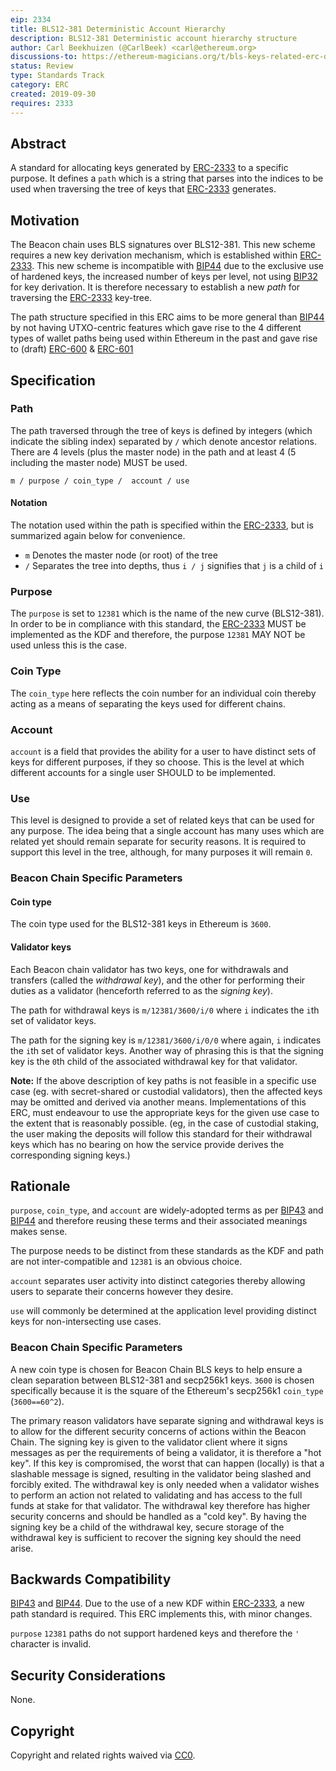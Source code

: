 ```yaml
---
eip: 2334
title: BLS12-381 Deterministic Account Hierarchy
description: BLS12-381 Deterministic account hierarchy structure
author: Carl Beekhuizen (@CarlBeek) <carl@ethereum.org>
discussions-to: https://ethereum-magicians.org/t/bls-keys-related-erc-discussion-erc-2333-2334-2335/19774
status: Review
type: Standards Track
category: ERC
created: 2019-09-30
requires: 2333
---
```


## Abstract

A standard for allocating keys generated by [ERC-2333](./eip-2333.md) to a specific purpose. It defines a `path` which is a string that parses into the indices to be used when traversing the tree of keys that [ERC-2333](./eip-2333.md) generates.

## Motivation

The Beacon chain uses BLS signatures over BLS12-381. This new scheme requires a new key derivation mechanism, which is established within [ERC-2333](./eip-2333.md). This new scheme is incompatible with [BIP44](https://github.com/bitcoin/bips/blob/43ce3a461dfb48e62ffa0cfc70f5f54d1eb5c577/bip-0044.mediawiki) due to the exclusive use of hardened keys, the increased number of keys per level, not using [BIP32](https://github.com/bitcoin/bips/blob/43ce3a461dfb48e62ffa0cfc70f5f54d1eb5c577/bip-0032.mediawiki) for key derivation. It is therefore necessary to establish a new *path* for traversing the [ERC-2333](./eip-2333.md) key-tree.

The path structure specified in this ERC aims to be more general than [BIP44](https://github.com/bitcoin/bips/blob/43ce3a461dfb48e62ffa0cfc70f5f54d1eb5c577/bip-0044.mediawiki) by not having UTXO-centric features which gave rise to the 4 different types of wallet paths being used within Ethereum in the past and gave rise to (draft) [ERC-600](./eip-600.md) & [ERC-601](./eip-601.md)

## Specification

### Path

The path traversed through the tree of keys is defined by integers (which indicate the sibling index) separated by `/` which denote ancestor relations. There are 4 levels (plus the master node) in the path and at least 4 (5 including the master node) MUST be used.

```text
m / purpose / coin_type /  account / use
```

#### Notation

The notation used within the path is specified within the [ERC-2333](./eip-2333.md), but is summarized again below for convenience.

* `m` Denotes the master node (or root) of the tree
* `/` Separates the tree into depths, thus `i / j` signifies that `j` is a child of `i`

### Purpose

The `purpose` is set to `12381` which is the name of the new curve (BLS12-381). In order to be in compliance with this standard, the [ERC-2333](./eip-2333.md) MUST be implemented as the KDF and therefore, the purpose `12381` MAY NOT be used unless this is the case.

### Coin Type

The `coin_type` here reflects the coin number for an individual coin thereby acting as a means of separating the keys used for different chains.

### Account

`account` is a field that provides the ability for a user to have distinct sets of keys for different purposes, if they so choose. This is the level at which different accounts for a single user SHOULD to be implemented.

### Use

This level is designed to provide a set of related keys that can be used for any purpose. The idea being that a single account has many uses which are related yet should remain separate for security reasons. It is required to support this level in the tree, although, for many purposes it will remain `0`.

### Beacon Chain Specific Parameters

#### Coin type

The coin type used for the BLS12-381 keys in Ethereum is `3600`.

#### Validator keys

Each Beacon chain validator has two keys, one for withdrawals and transfers (called the *withdrawal key*), and the other for performing their duties as a validator (henceforth referred to as the *signing key*).

The path for withdrawal keys is `m/12381/3600/i/0` where `i` indicates the `i`th set of validator keys.

The path for the signing key is `m/12381/3600/i/0/0` where again, `i` indicates the `i`th set of validator keys. Another way of phrasing this is that the signing key is the `0`th child of the associated withdrawal key for that validator.

**Note:** If the above description of key paths is not feasible in a specific use case (eg. with secret-shared or custodial validators), then the affected keys may be omitted and derived via another means. Implementations of this ERC, must endeavour to use the appropriate keys for the given use case to the extent that is reasonably possible. (eg, in the case of custodial staking, the user making the deposits will follow this standard for their withdrawal keys which has no bearing on how the service provide derives the corresponding signing keys.)

## Rationale

`purpose`, `coin_type`, and `account` are widely-adopted terms as per [BIP43](https://github.com/bitcoin/bips/blob/43ce3a461dfb48e62ffa0cfc70f5f54d1eb5c577/bip-0043.mediawiki) and [BIP44](https://github.com/bitcoin/bips/blob/43ce3a461dfb48e62ffa0cfc70f5f54d1eb5c577/bip-0044.mediawiki) and therefore reusing these terms and their associated meanings makes sense.

The purpose needs to be distinct from these standards as the KDF and path are not inter-compatible and `12381` is an obvious choice.

`account` separates user activity into distinct categories thereby allowing users to separate their concerns however they desire.

`use` will commonly be determined at the application level providing distinct keys for non-intersecting use cases.

### Beacon Chain Specific Parameters

A new coin type is chosen for Beacon Chain BLS keys to help ensure a clean separation between BLS12-381 and secp256k1 keys.  `3600` is chosen specifically because it is the square of the Ethereum's secp256k1 `coin_type` (`3600==60^2`).

The primary reason validators have separate signing and withdrawal keys is to allow for the different security concerns of actions within the Beacon Chain. The signing key is given to the validator client where it signs messages as per the requirements of being a validator, it is therefore a "hot key". If this key is compromised, the worst that can happen (locally) is that a slashable message is signed, resulting in the validator being slashed and forcibly exited. The withdrawal key is only needed when a validator wishes to perform an action not related to validating and has access to the full funds at stake for that validator. The withdrawal key therefore has higher security concerns and should be handled as a "cold key". By having the signing key be a child of the withdrawal key, secure storage of the withdrawal key is sufficient to recover the signing key should the need arise.

## Backwards Compatibility

[BIP43](https://github.com/bitcoin/bips/blob/43ce3a461dfb48e62ffa0cfc70f5f54d1eb5c577/bip-0043.mediawiki) and [BIP44](https://github.com/bitcoin/bips/blob/43ce3a461dfb48e62ffa0cfc70f5f54d1eb5c577/bip-0044.mediawiki). Due to the use of a new KDF within [ERC-2333](./eip-2333.md), a new path standard is required. This ERC implements this, with minor changes.

`purpose` `12381` paths do not support hardened keys and therefore the `'` character is invalid.

## Security Considerations

None.

## Copyright

Copyright and related rights waived via [CC0](../LICENSE.md).
